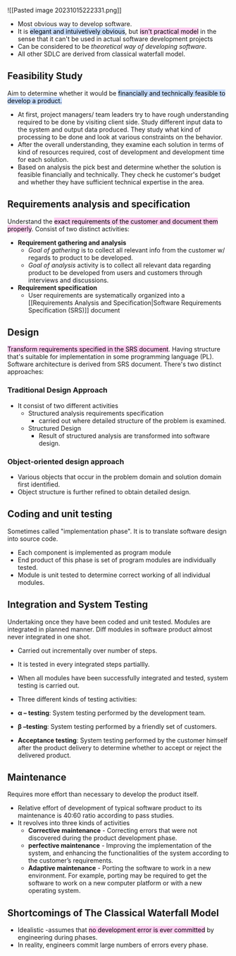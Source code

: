 ![[Pasted image 20231015222331.png]]
- Most obvious way to develop software.
- It is <mark style="background: #ADCCFFA6;">elegant and intuivetively obvious</mark>, but <mark style="background: #FFB8EBA6;">isn't practical model</mark> in the sense that it can't be used in actual software development projects
- Can be considered to be *theoretical way of developing software*.
- All other SDLC are derived from classical waterfall model.
## Feasibility Study
Aim to determine whether it would be <mark style="background: #ADCCFFA6;">financially and technically feasible to develop a product. </mark>

- At first, project managers/ team leaders try to have rough understanding required to be done by visiting client side. Study different input data to the system and output data produced. They study what kind of processing to be done and look at various constraints on the behavior.
- After the overall understanding, they examine each solution in terms of kind of resources required, cost of development and development time for each solution.
- Based on analysis the pick best and determine whether the solution is feasible financially and technically. They check he customer's budget and whether they have sufficient technical expertise in the area.

## Requirements analysis and specification
Understand the <mark style="background: #FFB8EBA6;">exact requirements of the customer and document them properly</mark>. Consist of two distinct activities:
- **Requirement gathering and analysis**
	- *Goal of gathering* is to collect all relevant info from the customer w/ regards to product to be developed.
	- *Goal of analysis* activity is to collect all relevant data regarding product to be developed from users and customers through interviews and discussions.
- **Requirement specification**
	- User requirements are systematically organized into a [[Requirements Analysis and Specification|Software Requirements Specification (SRS)]] document


## Design
<mark style="background: #FFB8EBA6;">Transform requirements specified in the SRS document</mark>. Having structure that's suitable for implementation in some programming language (PL). Software architecture is derived from SRS document. There's two distinct approaches: 

### Traditional Design Approach
- It consist of two different activities
	- Structured analysis requirements specification
		- carried out where detailed structure of the problem is examined.
	- Structured Design
		- Result of structured analysis are transformed into software design.

### Object-oriented design approach
- Various objects that occur in the problem domain and solution domain first identified.
- Object structure is further refined to obtain detailed design.
## Coding and unit testing
Sometimes called "implementation phase". It is to translate software design into source code.

- Each component is implemented as program module
- End product of this phase is set of program modules are individually tested.
- Module is unit tested to determine correct working of all individual modules.

## Integration and System Testing
Undertaking once they have been coded and unit tested. Modules are integrated in planned manner. Diff modules in software product almost never integrated in one shot.
- Carried out incrementally over number of steps.
- It is tested in every integrated steps partiallly.
- When all modules have been successfully integrated and tested, system testing is carried out.
- Three different kinds of testing activities:

- **α – testing**: System testing performed by the development team. 
- **β –testing**: System testing performed by a friendly set of customers.
- **Acceptance testing**: System testing performed by the customer himself after the product delivery to determine whether to accept or reject the delivered product.

## Maintenance
Requires more effort than necessary to develop the product itself.
- Relative effort of development of typical software product to its maintenance is 40:60 ratio according to pass studies.
- It revolves into three kinds of activities
	- **Corrective maintenance** - Correcting errors that were not discovered during the product development phase.
	- **perfective maintenance** - Improving the implementation of the system, and enhancing the functionalities of the system according to the customer’s requirements. 
	- **Adaptive maintenance** - Porting the software to work in a new environment. For example, porting may be required to get the software to work on a new computer platform or with a new operating system.

## Shortcomings of The Classical Waterfall Model

- Idealistic -assumes that <mark style="background: #FFB8EBA6;">no development error is ever committed</mark> by engineering during phases.
- In reality, engineers commit large numbers of errors every phase.